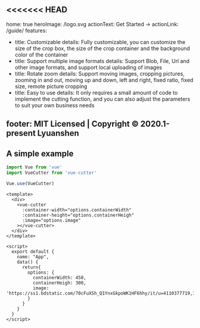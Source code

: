 <<<<<<< HEAD
---
home: true
heroImage: /logo.svg
actionText: Get Started →
actionLink: /guide/
features:
  - title: Customizable
    details: Fully customizable, you can customize the size of the crop box, the size of the crop container and the background color of the container
  - title: Support multiple image formats
    details: Support Blob, File, Url and other image formats, and support local uploading of images
  - title: Rotate zoom
    details: Support moving images, cropping pictures, zooming in and out, moving up and down, left and right, fixed ratio, fixed size, remote picture cropping
  - title: Easy to use
    details: It only requires a small amount of code to implement the cutting function, and you can also adjust the parameters to suit your own business needs

footer: MIT Licensed | Copyright © 2020.1-present Lyuanshen
---

## A simple example

```javascript
import Vue from 'vue'
import VueCutter from 'vue-cutter'

Vue.use(VueCutter)
```

```vue
<template>
  <div>
    <vue-cutter
      :container-width="options.containerWidth"
      :container-height="options.containerHeigh"
      :image="options.image"
    ></vue-cutter>
  </div>
</template>

<script>
  export default {
    name: "App",
    data() {
      return{
        options: {
          containerWidth: 450,
          containerHeigh: 300,
          image: 'https://ss1.bdstatic.com/70cFuXSh_Q1YnxGkpoWK1HF6hhy/it/u=4110377719,1460950412&fm=26&gp=0.jpg'
        }
      }
    }
  }
</script>
```
